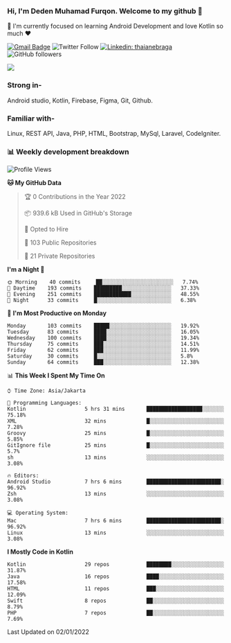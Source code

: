 ### Hi, I'm Deden Muhamad Furqon. Welcome to my github 👋

<!--
**furqoncreative/furqoncreative** is a ✨ _special_ ✨ repository because its `README.md` (this file) appears on your GitHub profile.

Here are some ideas to get you started:

- 🔭 I’m currently working on ...
- 👯 I’m looking to collaborate on ...
- 🤔 I’m looking for help with ...
- 💬 Ask me about ...
- 📫 How to reach me: ...
- 😄 Pronouns: ...
- ⚡ Fun fact: ...
-->

  🌱 I'm currently focused on learning Android Development and love Kotlin so much ❤ 

[![Gmail Badge](https://img.shields.io/badge/-furqoncreative24@gmail.com-c14438?style=flat-square&logo=Gmail&logoColor=white&link=mailto:furqoncreative24@gmail.com)](mailto:furqoncreative24@gmail.com)
![Twitter Follow](https://img.shields.io/twitter/follow/furqoncreative?label=Follow)
[![Linkedin: thaianebraga](https://img.shields.io/badge/-Deden_Muhamad_Furqon-blue?style=flat-square&logo=Linkedin&logoColor=white&link=https://www.linkedin.com/in/anmol-p-singh/)](https://www.linkedin.com/in/furqoncreative/)
![GitHub followers](https://img.shields.io/github/followers/furqoncreative?label=Follow&style=social)

<img src="https://github-readme-stats.sera5-dev.vercel.app/api?username=furqoncreative&hide=stars&show_icons=true&count_private=true&include_all_commits=true&title_color=#008080&icon_color=#008080&hide_border=true" width="">

### Strong in-

Android studio, Kotlin, Firebase, Figma, Git, Github.

### Familiar with-
Linux, REST API, Java, PHP, HTML, Bootstrap, MySql, Laravel, CodeIgniter.

### 📊 Weekly development breakdown

<!--START_SECTION:waka-->
![Profile Views](http://img.shields.io/badge/Profile%20Views-1-blue)

**🐱 My GitHub Data** 

> 🏆 0 Contributions in the Year 2022
 > 
> 📦 939.6 kB Used in GitHub's Storage 
 > 
> 💼 Opted to Hire
 > 
> 📜 103 Public Repositories 
 > 
> 🔑 21 Private Repositories  
 > 
**I'm a Night 🦉** 

```text
🌞 Morning    40 commits     ██░░░░░░░░░░░░░░░░░░░░░░░   7.74% 
🌆 Daytime    193 commits    █████████░░░░░░░░░░░░░░░░   37.33% 
🌃 Evening    251 commits    ████████████░░░░░░░░░░░░░   48.55% 
🌙 Night      33 commits     █░░░░░░░░░░░░░░░░░░░░░░░░   6.38%

```
📅 **I'm Most Productive on Monday** 

```text
Monday       103 commits    █████░░░░░░░░░░░░░░░░░░░░   19.92% 
Tuesday      83 commits     ████░░░░░░░░░░░░░░░░░░░░░   16.05% 
Wednesday    100 commits    ████░░░░░░░░░░░░░░░░░░░░░   19.34% 
Thursday     75 commits     ███░░░░░░░░░░░░░░░░░░░░░░   14.51% 
Friday       62 commits     ███░░░░░░░░░░░░░░░░░░░░░░   11.99% 
Saturday     30 commits     █░░░░░░░░░░░░░░░░░░░░░░░░   5.8% 
Sunday       64 commits     ███░░░░░░░░░░░░░░░░░░░░░░   12.38%

```


📊 **This Week I Spent My Time On** 

```text
⌚︎ Time Zone: Asia/Jakarta

💬 Programming Languages: 
Kotlin                   5 hrs 31 mins       ██████████████████░░░░░░░   75.18% 
XML                      32 mins             █░░░░░░░░░░░░░░░░░░░░░░░░   7.28% 
Groovy                   25 mins             █░░░░░░░░░░░░░░░░░░░░░░░░   5.85% 
GitIgnore file           25 mins             █░░░░░░░░░░░░░░░░░░░░░░░░   5.7% 
sh                       13 mins             ░░░░░░░░░░░░░░░░░░░░░░░░░   3.08%

🔥 Editors: 
Android Studio           7 hrs 6 mins        ████████████████████████░   96.92% 
Zsh                      13 mins             ░░░░░░░░░░░░░░░░░░░░░░░░░   3.08%

💻 Operating System: 
Mac                      7 hrs 6 mins        ████████████████████████░   96.92% 
Linux                    13 mins             ░░░░░░░░░░░░░░░░░░░░░░░░░   3.08%

```

**I Mostly Code in Kotlin** 

```text
Kotlin                   29 repos            ████████░░░░░░░░░░░░░░░░░   31.87% 
Java                     16 repos            ████░░░░░░░░░░░░░░░░░░░░░   17.58% 
HTML                     11 repos            ███░░░░░░░░░░░░░░░░░░░░░░   12.09% 
Swift                    8 repos             ██░░░░░░░░░░░░░░░░░░░░░░░   8.79% 
PHP                      7 repos             ██░░░░░░░░░░░░░░░░░░░░░░░   7.69%

```



 Last Updated on 02/01/2022
<!--END_SECTION:waka-->
